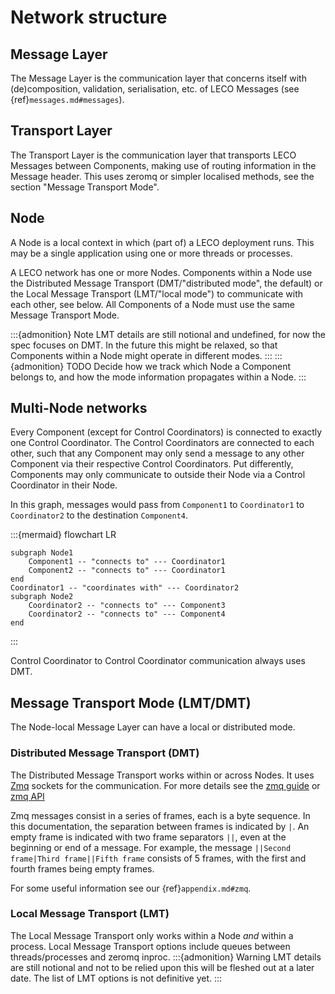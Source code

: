 # Network structure

## Message Layer
The Message Layer is the communication layer that concerns itself with (de)composition, validation, serialisation, etc. of LECO Messages (see {ref}`messages.md#messages`).

## Transport Layer
The Transport Layer is the communication layer that transports LECO Messages between Components, making use of routing information in the Message header.
This uses zeromq or simpler localised methods, see the section "Message Transport Mode".

## Node
A Node is a local context in which (part of) a LECO deployment runs. 
This may be a single application using one or more threads or processes. 

A LECO network has one or more Nodes.
Components within a Node use the Distributed Message Transport (DMT/"distributed mode", the default) or the Local Message Transport (LMT/"local mode") to communicate with each other, see below.
All Components of a Node must use the same Message Transport Mode.

:::{admonition} Note
LMT details are still notional and undefined, for now the spec focuses on DMT. 
In the future this might be relaxed, so that Components within a Node might operate in different modes.
:::
:::{admonition} TODO
Decide how we track which Node a Component belongs to, and how the mode information propagates within a Node.
:::

## Multi-Node networks
Every Component (except for Control Coordinators) is connected to exactly one Control Coordinator. 
The Control Coordinators are connected to each other, such that any Component may only send a message to any other Component via their respective Control Coordinators.
Put differently, Components may only communicate to outside their Node via a Control Coordinator in their Node.

In this graph, messages would pass from `Component1` to `Coordinator1` to `Coordinator2` to the destination `Component4`.

:::{mermaid}
flowchart LR

    subgraph Node1
        Component1 -- "connects to" --- Coordinator1
        Component2 -- "connects to" --- Coordinator1
    end
    Coordinator1 -- "coordinates with" --- Coordinator2
    subgraph Node2
        Coordinator2 -- "connects to" --- Component3
        Coordinator2 -- "connects to" --- Component4
    end
:::

Control Coordinator to Control Coordinator communication always uses DMT.

## Message Transport Mode (LMT/DMT)

The Node-local Message Layer can have a local or distributed mode.

### Distributed Message Transport (DMT)

The Distributed Message Transport works within or across Nodes.
It uses [Zmq](https://zeromq.org/) sockets for the communication. For more details see the [zmq guide](https://zguide.zeromq.org/) or [zmq API](http://api.zeromq.org/)

Zmq messages consist in a series of frames, each is a byte sequence.
In this documentation, the separation between frames is indicated by `|`.
An empty frame is indicated with two frame separators `||`, even at the beginning or end of a message.
For example, the message `||Second frame|Third frame||Fifth frame` consists of 5 frames, with the first and fourth frames being empty frames.

For some useful information see our {ref}`appendix.md#zmq`.


### Local Message Transport (LMT)

The Local Message Transport only works within a Node _and_ within a process.
Local Message Transport options include queues between threads/processes and zeromq inproc.
:::{admonition} Warning
LMT details are still notional and not to be relied upon this will be fleshed out at a later date. 
The list of LMT options is not definitive yet.
:::
